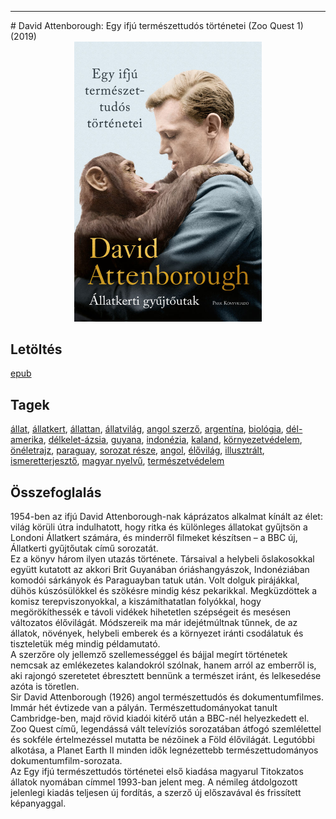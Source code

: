 <hr/>
# <a name="id_1449">David Attenborough: Egy ifjú természettudós történetei (Zoo Quest 1) (2019)</a>
<center><img src="https://github.com/BercziSandor/calibre_lib/raw/main/main/David%20Attenborough/Egy%20ifju%20termeszettudos%20tortenetei%20%281449%29/cover.jpg" alt="cover" width="300"/></center>

## Letöltés
[epub](https://github.com/BercziSandor/calibre_lib/raw/main/main/David%20Attenborough/Egy%20ifju%20termeszettudos%20tortenetei%20%281449%29/Egy%20ifju%20termeszettudos%20tortene%20-%20David%20Attenborough.epub)

## Tagek
[állat](https://github.com/berczisandor/calibre_lib/blob/main/main/_tags/%c3%a1llat.md), [állatkert](https://github.com/berczisandor/calibre_lib/blob/main/main/_tags/%c3%a1llatkert.md), [állattan](https://github.com/berczisandor/calibre_lib/blob/main/main/_tags/%c3%a1llattan.md), [állatvilág](https://github.com/berczisandor/calibre_lib/blob/main/main/_tags/%c3%a1llatvil%c3%a1g.md), [angol szerző](https://github.com/berczisandor/calibre_lib/blob/main/main/_tags/angol%20szerz%c5%91.md), [argentína](https://github.com/berczisandor/calibre_lib/blob/main/main/_tags/argent%c3%adna.md), [biológia](https://github.com/berczisandor/calibre_lib/blob/main/main/_tags/biol%c3%b3gia.md), [dél-amerika](https://github.com/berczisandor/calibre_lib/blob/main/main/_tags/d%c3%a9l-amerika.md), [délkelet-ázsia](https://github.com/berczisandor/calibre_lib/blob/main/main/_tags/d%c3%a9lkelet-%c3%a1zsia.md), [guyana](https://github.com/berczisandor/calibre_lib/blob/main/main/_tags/guyana.md), [indonézia](https://github.com/berczisandor/calibre_lib/blob/main/main/_tags/indon%c3%a9zia.md), [kaland](https://github.com/berczisandor/calibre_lib/blob/main/main/_tags/kaland.md), [környezetvédelem](https://github.com/berczisandor/calibre_lib/blob/main/main/_tags/k%c3%b6rnyezetv%c3%a9delem.md), [önéletrajz](https://github.com/berczisandor/calibre_lib/blob/main/main/_tags/%c3%b6n%c3%a9letrajz.md), [paraguay](https://github.com/berczisandor/calibre_lib/blob/main/main/_tags/paraguay.md), [sorozat része](https://github.com/berczisandor/calibre_lib/blob/main/main/_tags/sorozat%20r%c3%a9sze.md), [angol](https://github.com/berczisandor/calibre_lib/blob/main/main/_tags/angol.md), [élővilág](https://github.com/berczisandor/calibre_lib/blob/main/main/_tags/%c3%a9l%c5%91vil%c3%a1g.md), [illusztrált](https://github.com/berczisandor/calibre_lib/blob/main/main/_tags/illusztr%c3%a1lt.md), [ismeretterjesztő](https://github.com/berczisandor/calibre_lib/blob/main/main/_tags/ismeretterjeszt%c5%91.md), [magyar nyelvű](https://github.com/berczisandor/calibre_lib/blob/main/main/_tags/magyar%20nyelv%c5%b1.md), [természetvédelem](https://github.com/berczisandor/calibre_lib/blob/main/main/_tags/term%c3%a9szetv%c3%a9delem.md)

## Összefoglalás
<div>
<p>1954-ben ​az ifjú David Attenborough-nak káprázatos alkalmat kínált az élet: világ körüli útra indulhatott, hogy ritka és különleges állatokat gyűjtsön a Londoni Állatkert számára, és minderről filmeket készítsen – a BBC új, Állatkerti gyűjtőutak című sorozatát.<br>Ez a könyv három ilyen utazás története. Társaival a helybeli őslakosokkal együtt kutatott az akkori Brit Guyanában óriáshangyászok, Indonéziában komodói sárkányok és Paraguayban tatuk után. Volt dolguk pirájákkal, dühös kúszósülökkel és szökésre mindig kész pekarikkal. Megküzdöttek a komisz terepviszonyokkal, a kiszámíthatatlan folyókkal, hogy megörökíthessék e távoli vidékek hihetetlen szépségeit és mesésen változatos élővilágát. Módszereik ma már idejétmúltnak tűnnek, de az állatok, növények, helybeli emberek és a környezet iránti csodálatuk és tiszteletük még mindig példamutató.<br>A szerzőre oly jellemző szellemességgel és bájjal megírt történetek nemcsak az emlékezetes kalandokról szólnak, hanem arról az emberről is, aki rajongó szeretetet ébresztett bennünk a természet iránt, és lelkesedése azóta is töretlen.<br>Sir David Attenborough (1926) angol természettudós és dokumentumfilmes. Immár hét évtizede van a pályán. Természettudományokat tanult Cambridge-ben, majd rövid kiadói kitérő után a BBC-nél helyezkedett el. Zoo Quest című, legendássá vált televíziós sorozatában átfogó szemlélettel és sokféle értelmezéssel mutatta be nézőinek a Föld élővilágát. Legutóbbi alkotása, a Planet Earth II minden idők legnézettebb természettudományos dokumentumfilm-sorozata.<br>Az Egy ifjú természettudós történetei első kiadása magyarul Titokzatos állatok nyomában címmel 1993-ban jelent meg. A némileg átdolgozott jelenlegi kiadás teljesen új fordítás, a szerző új előszavával és frissített képanyaggal.</p></div>


